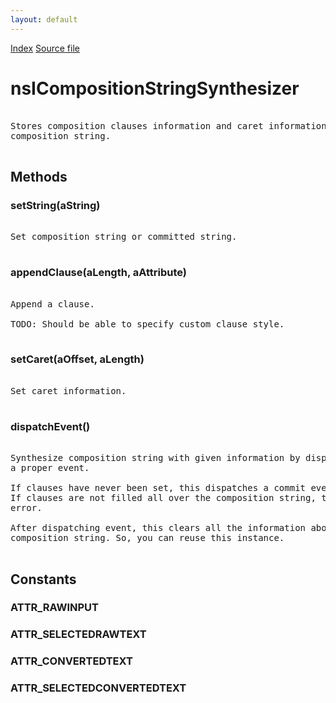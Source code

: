```yaml
---
layout: default
---
```

<div id='links'><a href="../index.html">Index</a>
<a href="http://dxr.mozilla.org/mozilla-central/source/dom/interfaces/base/nsICompositionStringSynthesizer.idl">Source file</a>
</div>

# nsICompositionStringSynthesizer #
<pre>  
Stores composition clauses information and caret information for synthesizing  
composition string.  
  
</pre>
## Methods ##

### setString(aString) ###
<pre>  
Set composition string or committed string.  
  
</pre>
### appendClause(aLength, aAttribute) ###
<pre>  
Append a clause.  
  
TODO: Should be able to specify custom clause style.  
  
</pre>
### setCaret(aOffset, aLength) ###
<pre>  
Set caret information.  
  
</pre>
### dispatchEvent() ###
<pre>  
Synthesize composition string with given information by dispatching  
a proper event.  
  
If clauses have never been set, this dispatches a commit event.  
If clauses are not filled all over the composition string, this throw an  
error.  
  
After dispatching event, this clears all the information about the  
composition string. So, you can reuse this instance.  
  
</pre>
## Constants ##

### ATTR_RAWINPUT ###

### ATTR_SELECTEDRAWTEXT ###

### ATTR_CONVERTEDTEXT ###

### ATTR_SELECTEDCONVERTEDTEXT ###

